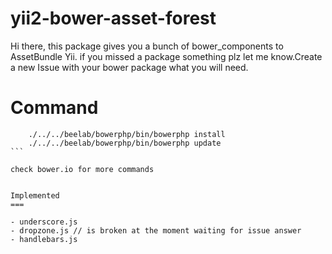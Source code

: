 yii2-bower-asset-forest
=====================

Hi there,
this package gives you a bunch of bower_components to AssetBundle Yii.
if you missed a package something plz let me know.Create a new Issue with your bower package what you will need.

Command
===

````
    ./../../beelab/bowerphp/bin/bowerphp install
    ./../../beelab/bowerphp/bin/bowerphp update
```

check bower.io for more commands


Implemented
===

- underscore.js
- dropzone.js // is broken at the moment waiting for issue answer
- handlebars.js
